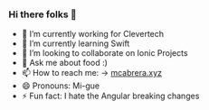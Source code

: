 ### Hi there folks 👋

<!-- - 🤔 I’m looking for help with --> 

- 🔭 I’m currently working for Clevertech
- 🌱 I’m currently learning Swift
- 👯 I’m looking to collaborate on Ionic Projects
- 💬 Ask me about food :)
- 📫 How to reach me: -> [mcabrera.xyz](http://mcabrera.xyz)
- 😄 Pronouns: Mi-gue
- ⚡ Fun fact: I hate the Angular breaking changes
